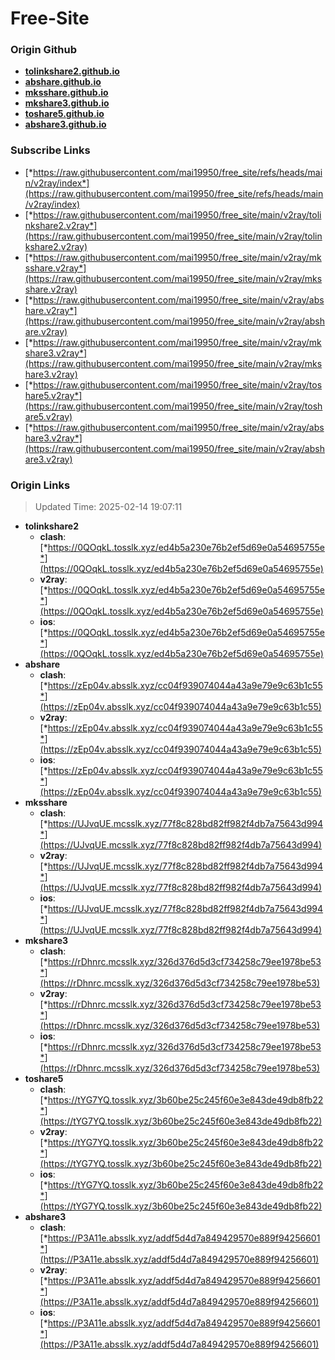 # Free-Site

### Origin Github

- [**tolinkshare2.github.io**](https://github.com/tolinkshare2/tolinkshare2.github.io)
- [**abshare.github.io**](https://github.com/abshare/abshare.github.io)
- [**mksshare.github.io**](https://github.com/mksshare/mksshare.github.io)
- [**mkshare3.github.io**](https://github.com/mkshare3/mkshare3.github.io)
- [**toshare5.github.io**](https://github.com/toshare5/toshare5.github.io)
- [**abshare3.github.io**](https://github.com/abshare3/abshare3.github.io)

### Subscribe Links

- [*https://raw.githubusercontent.com/mai19950/free_site/refs/heads/main/v2ray/index*](https://raw.githubusercontent.com/mai19950/free_site/refs/heads/main/v2ray/index)
- [*https://raw.githubusercontent.com/mai19950/free_site/main/v2ray/tolinkshare2.v2ray*](https://raw.githubusercontent.com/mai19950/free_site/main/v2ray/tolinkshare2.v2ray)
- [*https://raw.githubusercontent.com/mai19950/free_site/main/v2ray/mksshare.v2ray*](https://raw.githubusercontent.com/mai19950/free_site/main/v2ray/mksshare.v2ray)
- [*https://raw.githubusercontent.com/mai19950/free_site/main/v2ray/abshare.v2ray*](https://raw.githubusercontent.com/mai19950/free_site/main/v2ray/abshare.v2ray)
- [*https://raw.githubusercontent.com/mai19950/free_site/main/v2ray/mkshare3.v2ray*](https://raw.githubusercontent.com/mai19950/free_site/main/v2ray/mkshare3.v2ray)
- [*https://raw.githubusercontent.com/mai19950/free_site/main/v2ray/toshare5.v2ray*](https://raw.githubusercontent.com/mai19950/free_site/main/v2ray/toshare5.v2ray)
- [*https://raw.githubusercontent.com/mai19950/free_site/main/v2ray/abshare3.v2ray*](https://raw.githubusercontent.com/mai19950/free_site/main/v2ray/abshare3.v2ray)

### Origin Links

> Updated Time: 2025-02-14 19:07:11

- **tolinkshare2**
  - **clash**: [*https://0QOqkL.tosslk.xyz/ed4b5a230e76b2ef5d69e0a54695755e*](https://0QOqkL.tosslk.xyz/ed4b5a230e76b2ef5d69e0a54695755e)
  - **v2ray**: [*https://0QOqkL.tosslk.xyz/ed4b5a230e76b2ef5d69e0a54695755e*](https://0QOqkL.tosslk.xyz/ed4b5a230e76b2ef5d69e0a54695755e)
  - **ios**: [*https://0QOqkL.tosslk.xyz/ed4b5a230e76b2ef5d69e0a54695755e*](https://0QOqkL.tosslk.xyz/ed4b5a230e76b2ef5d69e0a54695755e)
- **abshare**
  - **clash**: [*https://zEp04v.absslk.xyz/cc04f939074044a43a9e79e9c63b1c55*](https://zEp04v.absslk.xyz/cc04f939074044a43a9e79e9c63b1c55)
  - **v2ray**: [*https://zEp04v.absslk.xyz/cc04f939074044a43a9e79e9c63b1c55*](https://zEp04v.absslk.xyz/cc04f939074044a43a9e79e9c63b1c55)
  - **ios**: [*https://zEp04v.absslk.xyz/cc04f939074044a43a9e79e9c63b1c55*](https://zEp04v.absslk.xyz/cc04f939074044a43a9e79e9c63b1c55)
- **mksshare**
  - **clash**: [*https://UJvqUE.mcsslk.xyz/77f8c828bd82ff982f4db7a75643d994*](https://UJvqUE.mcsslk.xyz/77f8c828bd82ff982f4db7a75643d994)
  - **v2ray**: [*https://UJvqUE.mcsslk.xyz/77f8c828bd82ff982f4db7a75643d994*](https://UJvqUE.mcsslk.xyz/77f8c828bd82ff982f4db7a75643d994)
  - **ios**: [*https://UJvqUE.mcsslk.xyz/77f8c828bd82ff982f4db7a75643d994*](https://UJvqUE.mcsslk.xyz/77f8c828bd82ff982f4db7a75643d994)
- **mkshare3**
  - **clash**: [*https://rDhnrc.mcsslk.xyz/326d376d5d3cf734258c79ee1978be53*](https://rDhnrc.mcsslk.xyz/326d376d5d3cf734258c79ee1978be53)
  - **v2ray**: [*https://rDhnrc.mcsslk.xyz/326d376d5d3cf734258c79ee1978be53*](https://rDhnrc.mcsslk.xyz/326d376d5d3cf734258c79ee1978be53)
  - **ios**: [*https://rDhnrc.mcsslk.xyz/326d376d5d3cf734258c79ee1978be53*](https://rDhnrc.mcsslk.xyz/326d376d5d3cf734258c79ee1978be53)
- **toshare5**
  - **clash**: [*https://tYG7YQ.tosslk.xyz/3b60be25c245f60e3e843de49db8fb22*](https://tYG7YQ.tosslk.xyz/3b60be25c245f60e3e843de49db8fb22)
  - **v2ray**: [*https://tYG7YQ.tosslk.xyz/3b60be25c245f60e3e843de49db8fb22*](https://tYG7YQ.tosslk.xyz/3b60be25c245f60e3e843de49db8fb22)
  - **ios**: [*https://tYG7YQ.tosslk.xyz/3b60be25c245f60e3e843de49db8fb22*](https://tYG7YQ.tosslk.xyz/3b60be25c245f60e3e843de49db8fb22)
- **abshare3**
  - **clash**: [*https://P3A11e.absslk.xyz/addf5d4d7a849429570e889f94256601*](https://P3A11e.absslk.xyz/addf5d4d7a849429570e889f94256601)
  - **v2ray**: [*https://P3A11e.absslk.xyz/addf5d4d7a849429570e889f94256601*](https://P3A11e.absslk.xyz/addf5d4d7a849429570e889f94256601)
  - **ios**: [*https://P3A11e.absslk.xyz/addf5d4d7a849429570e889f94256601*](https://P3A11e.absslk.xyz/addf5d4d7a849429570e889f94256601)
